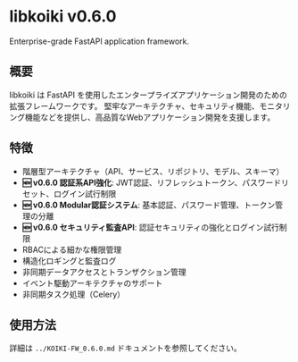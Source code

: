 # libkoiki v0.6.0

Enterprise-grade FastAPI application framework.

## 概要

libkoiki は FastAPI を使用したエンタープライズアプリケーション開発のための拡張フレームワークです。
堅牢なアーキテクチャ、セキュリティ機能、モニタリング機能などを提供し、高品質なWebアプリケーション開発を支援します。

## 特徴

- 階層型アーキテクチャ（API、サービス、リポジトリ、モデル、スキーマ）
- **🆕 v0.6.0 認証系API強化**: JWT認証、リフレッシュトークン、パスワードリセット、ログイン試行制限
- **🆕 v0.6.0 Modular認証システム**: 基本認証、パスワード管理、トークン管理の分離
- **🆕 v0.6.0 セキュリティ監査API**: 認証セキュリティの強化とログイン試行制限
- RBACによる細かな権限管理
- 構造化ロギングと監査ログ
- 非同期データアクセスとトランザクション管理
- イベント駆動アーキテクチャのサポート
- 非同期タスク処理（Celery）

## 使用方法

詳細は `../KOIKI-FW_0.6.0.md` ドキュメントを参照してください。